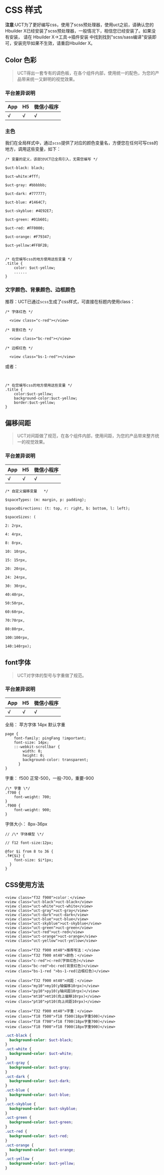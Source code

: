 # CSS 样式

**注意**:UCT为了更好编写css，使用了scss预处理器，使用uct之前，请确认您的Hbuilder X已经安装了scss预处理器，一般情况下，相信您已经安装了。如果没有安装， 请在 Hbuilder X->工具->插件安装 中找到找到"scss/sass编译"安装即可，安装完毕如果不生效，请重启Hbuilder X。



##   Color 色彩

>UCT得出一套专有的调色板，在各个组件内部，使用统一的配色，为您的产品带来统一又鲜明的视觉效果。


### 平台差异说明

| App | H5 | 微信小程序 |
| --- | --- | --- |
| √ | √ | √ |


### 主色

我们在全局样式中，通过`scss`提供了对应的颜色变量名，方便您在任何可写css的地方，调用这些变量，如下：

~~~
/* 变量的定义，该部分UCT已全局引入，无需您编写 */

$uct-black: black;

$uct-white:#fff;

$uct-gray: #bbbbbb;

$uct-dark: #777777;

$uct-blue: #1464C7;

$uct-skyblue: #4E92E7;

$uct-green: #01b601;

$uct-red: #FF0000;

$uct-orange: #F79347;

$uct-yellow:#FFBF2B;


/* 在您编写css的地方使用这些变量 */
.title {
	color: $uct-yellow;
	......
}

~~~

### 文字颜色、背景颜色、边框颜色

推荐：UCT已通过`scss`生成了css样式，可直接在标题内使用class：

~~~
/* 字体红色 */

  <view class="c-red"></view>

/* 背景红色 */

  <view class="bc-red"></view>

/* 边框红色 */

  <view class="bs-1-red"></view>
~~~

或者：
~~~


/* 在您编写css的地方使用这些变量 */
.title {
    color:$uct-yellow;
    background-color:$uct-yellow;
    border:$uct-yellow;
}

~~~

##   偏移间距

>UCT对间距做了规范，在各个组件内部，使用间距，为您的产品带来整齐统一的视觉效果。

### 平台差异说明

| App | H5 | 微信小程序 |
| --- | --- | --- |
| √ | √ | √ |
~~~
/* 自定义偏移变量   */

$spaceTypes: (m: margin, p: padding);

$spaceDirections: (t: top, r: right, b: bottom, l: left);

$spaceSizes: (

2: 2rpx,

4: 4rpx,

8: 8rpx,

10: 10rpx,

15: 15rpx,

20: 20rpx,

24: 24rpx,

30: 30rpx,

40:40rpx,

50:50rpx,

60:60rpx,

70:70rpx,

80:80rpx,

100:100rpx,

140:140rpx);
~~~

##   font字体

>UCT对字体的型号与字重做了规范。

### 平台差异说明

| App | H5 | 微信小程序 |
| --- | --- | --- |
| √ | √ | √ |
全局：
苹方字体 14px 默认字重 
```
page {
    font-family: pingFang !important;  
    font-size: 14px;
    ::-webkit-scrollbar {
        width: 0;
        height: 0;
        background-color: transparent;
      }
}
```

字重：
f500
正常-500，一般-700，重要-900
```
/\* 字重 \*/
.f700 {
    font-weight: 700;
}
.f900 {
    font-weight: 900;
}
```
字体大小：
8px-36px
```
// /\* 字体模型 \*/

// f12 font-size:12px;

@for $i from 8 to 36 {
.f#{$i} {
    font-size: $i*1px;
  }
}
```

##  CSS使用方法
``` vue
<view class="f32 f900">color：</view>
<view class="uct-black">uct-black</view>
<view class="uct-white">uct-white</view>
<view class="uct-gray">uct-gray</view>
<view class="uct-dark">uct-dark</view>
<view class="uct-blue">uct-blue</view>
<view class="uct-skyblue">uct-skyblue</view>
<view class="uct-green">uct-green</view>
<view class="uct-red">uct-red</view>
<view class="uct-orange">uct-orange</view>
<view class="uct-yellow">uct-yellow</view>

<view class="f32 f900 mt40">推荐写法：</view>
<view class="f32 f900 mt40">颜色：</view>
<view class="c-red">c-red(字体红色)</view>
<view class="bc-red">bc-red(背景红色)</view>
<view class="bs-1-red ">bs-1-red(边框红色)</view>

<view class="f32 f900 mt40">间距：</view>
<view class="my10">my10(y轴偏移10rpx)</view>
<view class="py10">py10(y轴间距10rpx)</view>
<view class="mt10">mt10(向上偏移10rpx)</view>
<view class="pt10">pt10(向上间距10rpx)</view>

<view class="f32 f900 mt40">字重：</view>
<view class="f18 f500">f18 f500(18px字重500)</view>
<view class="f18 f700">f18 f700(18px字重700)</view>
<view class="f18 f900">f18 f900(18px字重900)</view>
```

```scss
.uct-black {
  background-color: $uct-black;
}
.uct-white {
  background-color: $uct-white;
}
.uct-gray {
  background-color: $uct-gray;
}
.uct-dark {
  background-color: $uct-dark;
}
.uct-blue {
  background-color: $uct-blue;
}
.uct-skyblue {
  background-color: $uct-skyblue;
}
.uct-green {
  background-color: $uct-green;
}
.uct-red {
  background-color: $uct-red;
}
.uct-orange {
  background-color: $uct-orange;
}
.uct-yellow {
  background-color: $uct-yellow;
}
```